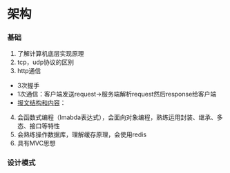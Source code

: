 # 架构

### 基础

1. 了解计算机底层实现原理
2. tcp，udp协议的区别
3. http通信
 - 3次握手
 - 1次通信：客户端发送request->服务端解析request然后response给客户端
 - [报文结构和内容](http.md)：
4. 会函数式编程（lmabda表达式），会面向对象编程，熟练运用封装、继承、多态、接口等特性
5. 会熟练操作数据库，理解缓存原理，会使用redis
6. 具有MVC思想

### 设计模式